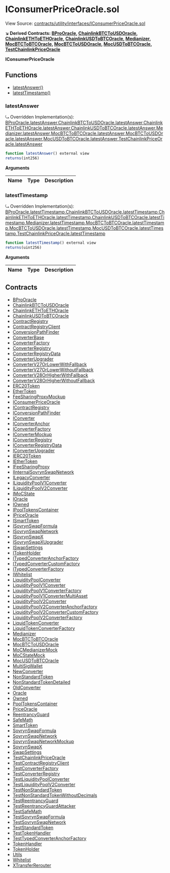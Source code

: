 # IConsumerPriceOracle.sol

View Source: [contracts/utility/interfaces/IConsumerPriceOracle.sol](../contracts/utility/interfaces/IConsumerPriceOracle.sol)

**↘ Derived Contracts: [BProOracle](BProOracle.md), [ChainlinkBTCToUSDOracle](ChainlinkBTCToUSDOracle.md), [ChainlinkETHToETHOracle](ChainlinkETHToETHOracle.md), [ChainlinkUSDToBTCOracle](ChainlinkUSDToBTCOracle.md), [Medianizer](Medianizer.md), [MocBTCToBTCOracle](MocBTCToBTCOracle.md), [MocBTCToUSDOracle](MocBTCToUSDOracle.md), [MocUSDToBTCOracle](MocUSDToBTCOracle.md), [TestChainlinkPriceOracle](TestChainlinkPriceOracle.md)**

**IConsumerPriceOracle**

## Functions

- [latestAnswer()](#latestanswer)
- [latestTimestamp()](#latesttimestamp)

### latestAnswer

⤿ Overridden Implementation(s): [BProOracle.latestAnswer](BProOracle.md#latestanswer),[ChainlinkBTCToUSDOracle.latestAnswer](ChainlinkBTCToUSDOracle.md#latestanswer),[ChainlinkETHToETHOracle.latestAnswer](ChainlinkETHToETHOracle.md#latestanswer),[ChainlinkUSDToBTCOracle.latestAnswer](ChainlinkUSDToBTCOracle.md#latestanswer),[Medianizer.latestAnswer](Medianizer.md#latestanswer),[MocBTCToBTCOracle.latestAnswer](MocBTCToBTCOracle.md#latestanswer),[MocBTCToUSDOracle.latestAnswer](MocBTCToUSDOracle.md#latestanswer),[MocUSDToBTCOracle.latestAnswer](MocUSDToBTCOracle.md#latestanswer),[TestChainlinkPriceOracle.latestAnswer](TestChainlinkPriceOracle.md#latestanswer)

```js
function latestAnswer() external view
returns(int256)
```

**Arguments**

| Name        | Type           | Description  |
| ------------- |------------- | -----|

### latestTimestamp

⤿ Overridden Implementation(s): [BProOracle.latestTimestamp](BProOracle.md#latesttimestamp),[ChainlinkBTCToUSDOracle.latestTimestamp](ChainlinkBTCToUSDOracle.md#latesttimestamp),[ChainlinkETHToETHOracle.latestTimestamp](ChainlinkETHToETHOracle.md#latesttimestamp),[ChainlinkUSDToBTCOracle.latestTimestamp](ChainlinkUSDToBTCOracle.md#latesttimestamp),[Medianizer.latestTimestamp](Medianizer.md#latesttimestamp),[MocBTCToBTCOracle.latestTimestamp](MocBTCToBTCOracle.md#latesttimestamp),[MocBTCToUSDOracle.latestTimestamp](MocBTCToUSDOracle.md#latesttimestamp),[MocUSDToBTCOracle.latestTimestamp](MocUSDToBTCOracle.md#latesttimestamp),[TestChainlinkPriceOracle.latestTimestamp](TestChainlinkPriceOracle.md#latesttimestamp)

```js
function latestTimestamp() external view
returns(uint256)
```

**Arguments**

| Name        | Type           | Description  |
| ------------- |------------- | -----|

## Contracts

* [BProOracle](BProOracle.md)
* [ChainlinkBTCToUSDOracle](ChainlinkBTCToUSDOracle.md)
* [ChainlinkETHToETHOracle](ChainlinkETHToETHOracle.md)
* [ChainlinkUSDToBTCOracle](ChainlinkUSDToBTCOracle.md)
* [ContractRegistry](ContractRegistry.md)
* [ContractRegistryClient](ContractRegistryClient.md)
* [ConversionPathFinder](ConversionPathFinder.md)
* [ConverterBase](ConverterBase.md)
* [ConverterFactory](ConverterFactory.md)
* [ConverterRegistry](ConverterRegistry.md)
* [ConverterRegistryData](ConverterRegistryData.md)
* [ConverterUpgrader](ConverterUpgrader.md)
* [ConverterV27OrLowerWithFallback](ConverterV27OrLowerWithFallback.md)
* [ConverterV27OrLowerWithoutFallback](ConverterV27OrLowerWithoutFallback.md)
* [ConverterV28OrHigherWithFallback](ConverterV28OrHigherWithFallback.md)
* [ConverterV28OrHigherWithoutFallback](ConverterV28OrHigherWithoutFallback.md)
* [ERC20Token](ERC20Token.md)
* [EtherToken](EtherToken.md)
* [FeeSharingProxyMockup](FeeSharingProxyMockup.md)
* [IConsumerPriceOracle](IConsumerPriceOracle.md)
* [IContractRegistry](IContractRegistry.md)
* [IConversionPathFinder](IConversionPathFinder.md)
* [IConverter](IConverter.md)
* [IConverterAnchor](IConverterAnchor.md)
* [IConverterFactory](IConverterFactory.md)
* [IConverterMockup](IConverterMockup.md)
* [IConverterRegistry](IConverterRegistry.md)
* [IConverterRegistryData](IConverterRegistryData.md)
* [IConverterUpgrader](IConverterUpgrader.md)
* [IERC20Token](IERC20Token.md)
* [IEtherToken](IEtherToken.md)
* [IFeeSharingProxy](IFeeSharingProxy.md)
* [IInternalSovrynSwapNetwork](IInternalSovrynSwapNetwork.md)
* [ILegacyConverter](ILegacyConverter.md)
* [ILiquidityPoolV1Converter](ILiquidityPoolV1Converter.md)
* [ILiquidityPoolV2Converter](ILiquidityPoolV2Converter.md)
* [IMoCState](IMoCState.md)
* [IOracle](IOracle.md)
* [IOwned](IOwned.md)
* [IPoolTokensContainer](IPoolTokensContainer.md)
* [IPriceOracle](IPriceOracle.md)
* [ISmartToken](ISmartToken.md)
* [ISovrynSwapFormula](ISovrynSwapFormula.md)
* [ISovrynSwapNetwork](ISovrynSwapNetwork.md)
* [ISovrynSwapX](ISovrynSwapX.md)
* [ISovrynSwapXUpgrader](ISovrynSwapXUpgrader.md)
* [ISwapSettings](ISwapSettings.md)
* [ITokenHolder](ITokenHolder.md)
* [ITypedConverterAnchorFactory](ITypedConverterAnchorFactory.md)
* [ITypedConverterCustomFactory](ITypedConverterCustomFactory.md)
* [ITypedConverterFactory](ITypedConverterFactory.md)
* [IWhitelist](IWhitelist.md)
* [LiquidityPoolConverter](LiquidityPoolConverter.md)
* [LiquidityPoolV1Converter](LiquidityPoolV1Converter.md)
* [LiquidityPoolV1ConverterFactory](LiquidityPoolV1ConverterFactory.md)
* [LiquidityPoolV1ConverterMultiAsset](LiquidityPoolV1ConverterMultiAsset.md)
* [LiquidityPoolV2Converter](LiquidityPoolV2Converter.md)
* [LiquidityPoolV2ConverterAnchorFactory](LiquidityPoolV2ConverterAnchorFactory.md)
* [LiquidityPoolV2ConverterCustomFactory](LiquidityPoolV2ConverterCustomFactory.md)
* [LiquidityPoolV2ConverterFactory](LiquidityPoolV2ConverterFactory.md)
* [LiquidTokenConverter](LiquidTokenConverter.md)
* [LiquidTokenConverterFactory](LiquidTokenConverterFactory.md)
* [Medianizer](Medianizer.md)
* [MocBTCToBTCOracle](MocBTCToBTCOracle.md)
* [MocBTCToUSDOracle](MocBTCToUSDOracle.md)
* [MoCMedianizerMock](MoCMedianizerMock.md)
* [MoCStateMock](MoCStateMock.md)
* [MocUSDToBTCOracle](MocUSDToBTCOracle.md)
* [MultiSigWallet](MultiSigWallet.md)
* [NewConverter](NewConverter.md)
* [NonStandardToken](NonStandardToken.md)
* [NonStandardTokenDetailed](NonStandardTokenDetailed.md)
* [OldConverter](OldConverter.md)
* [Oracle](Oracle.md)
* [Owned](Owned.md)
* [PoolTokensContainer](PoolTokensContainer.md)
* [PriceOracle](PriceOracle.md)
* [ReentrancyGuard](ReentrancyGuard.md)
* [SafeMath](SafeMath.md)
* [SmartToken](SmartToken.md)
* [SovrynSwapFormula](SovrynSwapFormula.md)
* [SovrynSwapNetwork](SovrynSwapNetwork.md)
* [SovrynSwapNetworkMockup](SovrynSwapNetworkMockup.md)
* [SovrynSwapX](SovrynSwapX.md)
* [SwapSettings](SwapSettings.md)
* [TestChainlinkPriceOracle](TestChainlinkPriceOracle.md)
* [TestContractRegistryClient](TestContractRegistryClient.md)
* [TestConverterFactory](TestConverterFactory.md)
* [TestConverterRegistry](TestConverterRegistry.md)
* [TestLiquidityPoolConverter](TestLiquidityPoolConverter.md)
* [TestLiquidityPoolV2Converter](TestLiquidityPoolV2Converter.md)
* [TestNonStandardToken](TestNonStandardToken.md)
* [TestNonStandardTokenWithoutDecimals](TestNonStandardTokenWithoutDecimals.md)
* [TestReentrancyGuard](TestReentrancyGuard.md)
* [TestReentrancyGuardAttacker](TestReentrancyGuardAttacker.md)
* [TestSafeMath](TestSafeMath.md)
* [TestSovrynSwapFormula](TestSovrynSwapFormula.md)
* [TestSovrynSwapNetwork](TestSovrynSwapNetwork.md)
* [TestStandardToken](TestStandardToken.md)
* [TestTokenHandler](TestTokenHandler.md)
* [TestTypedConverterAnchorFactory](TestTypedConverterAnchorFactory.md)
* [TokenHandler](TokenHandler.md)
* [TokenHolder](TokenHolder.md)
* [Utils](Utils.md)
* [Whitelist](Whitelist.md)
* [XTransferRerouter](XTransferRerouter.md)
